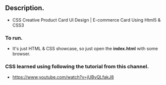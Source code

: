 ## Description.

-   CSS Creative Product Card UI Design | E-commerce Card Using Html5 & CSS3

### To run.

-   It's just HTML & CSS showcase, so just open the <b>index.html</b> with some browser.

### CSS learned using following the tutorial from this channel.

-   https://www.youtube.com/watch?v=jUByQLfakJ8

